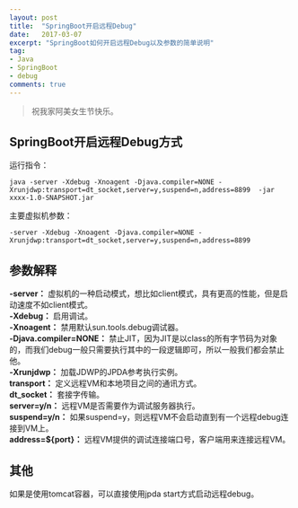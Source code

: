 ```yaml
---
layout: post
title:  "SpringBoot开启远程Debug"
date:   2017-03-07
excerpt: "SpringBoot如何开启远程Debug以及参数的简单说明"
tag:
- Java
- SpringBoot
- debug
comments: true
---
```


> 祝我家阿美女生节快乐。

## SpringBoot开启远程Debug方式

运行指令：
```
java -server -Xdebug -Xnoagent -Djava.compiler=NONE -Xrunjdwp:transport=dt_socket,server=y,suspend=n,address=8899  -jar xxxx-1.0-SNAPSHOT.jar
```
主要虚拟机参数：
```
-server -Xdebug -Xnoagent -Djava.compiler=NONE -Xrunjdwp:transport=dt_socket,server=y,suspend=n,address=8899
```

## 参数解释
**-server：** 虚拟机的一种启动模式，想比如client模式，具有更高的性能，但是启动速度不如client模式。<br/>
**-Xdebug：**  启用调试。<br/>
**-Xnoagent：** 禁用默认sun.tools.debug调试器。<br/>
**-Djava.compiler=NONE：** 禁止JIT，因为JIT是以class的所有字节码为对象的，而我们debug一般只需要执行其中的一段逻辑即可，所以一般我们都会禁止他。<br/>
**-Xrunjdwp：** 加载JDWP的JPDA参考执行实例。<br/>
**transport：** 定义远程VM和本地项目之间的通讯方式。<br/>
**dt_socket：** 套接字传输。<br/>
**server=y/n：** 远程VM是否需要作为调试服务器执行。<br/>
**suspend=y/n：** 如果suspend=y，则远程VM不会启动直到有一个远程debug连接到VM上。<br/>
**address=${port}：** 远程VM提供的调试连接端口号，客户端用来连接远程VM。<br/>

## 其他
如果是使用tomcat容器，可以直接使用jpda start方式启动远程debug。
